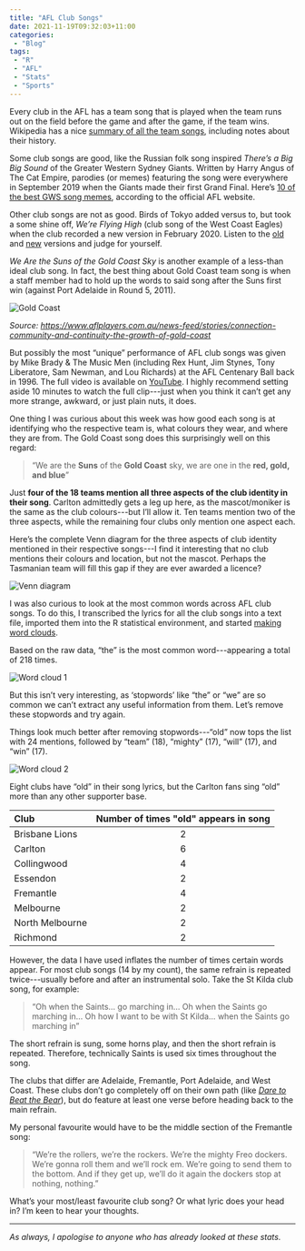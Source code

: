 ```yaml
---
title: "AFL Club Songs"
date: 2021-11-19T09:32:03+11:00
categories:
 - "Blog"
tags:
 - "R"
 - "AFL" 
 - "Stats"
 - "Sports"
---
```


<!--more-->

Every club in the AFL has a team song that is played when the team runs out on the field before the game and after the game, if the team wins. Wikipedia has a nice [summary of all the team songs](https://en.wikipedia.org/wiki/List_of_Australian_Football_League_team_songs), including notes about their history. 

Some club songs are good, like the Russian folk song inspired *There’s a Big Big Sound* of the Greater Western Sydney Giants. Written by Harry Angus of The Cat Empire, parodies (or memes) featuring the song were everywhere in September 2019 when the Giants made their first Grand Final. Here’s [10 of the best GWS song memes](https://www.afl.com.au/news/124630/theres-a-big-big-sound-the-top-10-gws-song-memes), according to the official AFL website. 

Other club songs are not as good. Birds of Tokyo added versus to, but took a some shine off, *We’re Flying High* (club song of the West Coast Eagles) when the club recorded a new version in February 2020. Listen to the [old](https://www.youtube.com/watch?v=rGBxLtHgNfw) and [new](https://www.youtube.com/watch?v=ioenqyOgbGo) versions and judge for yourself. 

*We Are the Suns of the Gold Coast Sky* is another example of a less-than ideal club song. In fact, the best thing about Gold Coast team song is when a staff member had to hold up the words to said song after the Suns first win (against Port Adelaide in Round 5, 2011).

![Gold Coast](/img/content/posts/afl-club-songs/gold_coast_song.jpg)

*Source: https://www.aflplayers.com.au/news-feed/stories/connection-community-and-continuity-the-growth-of-gold-coast*

But possibly the most “unique” performance of AFL club songs was given by Mike Brady & The Music Men (including Rex Hunt, Jim Stynes, Tony Liberatore, Sam Newman, and Lou Richards) at the AFL Centenary Ball back in 1996. The full video is available on [YouTube](https://www.youtube.com/watch?v=EicgMbM9OqY). I highly recommend setting aside 10 minutes to watch the full clip---just when you think it can’t get any more strange, awkward, or just plain nuts, it does.

One thing I was curious about this week was how good each song is at identifying who the respective team is, what colours they wear, and where they are from. The Gold Coast song does this surprisingly well on this regard:

> “We are the **Suns** of the **Gold Coast** sky, we are one in the **red, gold, and blue**”

Just **four of the 18 teams mention all three aspects of the club identity in their song**. Carlton admittedly gets a leg up here, as the mascot/moniker is the same as the club colours---but I’ll allow it. Ten teams mention two of the three aspects, while the remaining four clubs only mention one aspect each. 

Here’s the complete Venn diagram for the three aspects of club identity mentioned in their respective songs---I find it interesting that no club mentions their colours and location, but not the mascot. Perhaps the Tasmanian team will fill this gap if they are ever awarded a licence?

![Venn diagram](/img/content/posts/afl-club-songs/song_venn.png)

I was also curious to look at the most common words across AFL club songs. To do this, I transcribed the lyrics for all the club songs into a text file, imported them into the R statistical environment, and started [making word clouds](http://www.sthda.com/english/wiki/text-mining-and-word-cloud-fundamentals-in-r-5-simple-steps-you-should-know).

Based on the raw data, “the” is the most common word---appearing a total of 218 times. 

![Word cloud 1](/img/content/posts/afl-club-songs/wordcloud_01_cropped.png)

But this isn’t very interesting, as ‘stopwords’ like “the” or “we” are so common we can’t extract any useful information from them. Let’s remove these stopwords and try again.

Things look much better after removing stopwords---“old” now tops the list with 24 mentions, followed by “team” (18), “mighty” (17), “will” (17), and “win” (17).

![Word cloud 2](/img/content/posts/afl-club-songs/wordcloud_02_cropped.png)

Eight clubs have “old” in their song lyrics, but the Carlton fans sing “old” more than any other supporter base.

<center>

| Club            | Number of times "old" appears in song |
| :-------------- | :-----------------------------------: |
| Brisbane Lions  | 2                                     |
| Carlton         | 6                                     |
| Collingwood     | 4                                     |
| Essendon        | 2                                     |
| Fremantle       | 4                                     |
| Melbourne       | 2                                     |
| North Melbourne | 2                                     |
| Richmond        | 2                                     |

</center>

However, the data I have used inflates the number of times certain words appear. For most club songs (14 by my count), the same refrain is repeated twice---usually before and after an instrumental solo. Take the St Kilda club song, for example:

> “Oh when the Saints… go marching in… Oh when the Saints go marching in… Oh how I want to be with St Kilda… when the Saints go marching in”

The short refrain is sung, some horns play, and then the short refrain is repeated. Therefore, technically Saints is used six times throughout the song.

The clubs that differ are Adelaide, Fremantle, Port Adelaide, and West Coast. These clubs don’t go completely off on their own path (like *[Dare to Beat the Bear](https://www.youtube.com/watch?v=0LTDRCOuOwI)*), but do feature at least one verse before heading back to the main refrain. 

My personal favourite would have to be the middle section of the Fremantle song:

> “We’re the rollers, we’re the rockers. We’re the mighty Freo dockers. We’re gonna roll them and we’ll rock em. We’re going to send them to the bottom. And if they get up, we’ll do it again the dockers stop at nothing, nothing.”

What’s your most/least favourite club song? Or what lyric does your head in? I’m keen to hear your thoughts. 

--- 

*As always, I apologise to anyone who has already looked at these stats.*